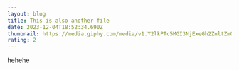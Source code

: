 ```yaml
---
layout: blog
title: This is also another file
date: 2023-12-04T18:52:34.690Z
thumbnail: https://media.giphy.com/media/v1.Y2lkPTc5MGI3NjExeGh2ZnltZmQzNWNhMHI2NmdrdmpkY256dGt0eDQ2djJsYzFmbmlybSZlcD12MV9naWZzX3RyZW5kaW5nJmN0PWc/HUOmKBvH96FE2lTkNt/giphy.gif
rating: 2
---
```

hehehe